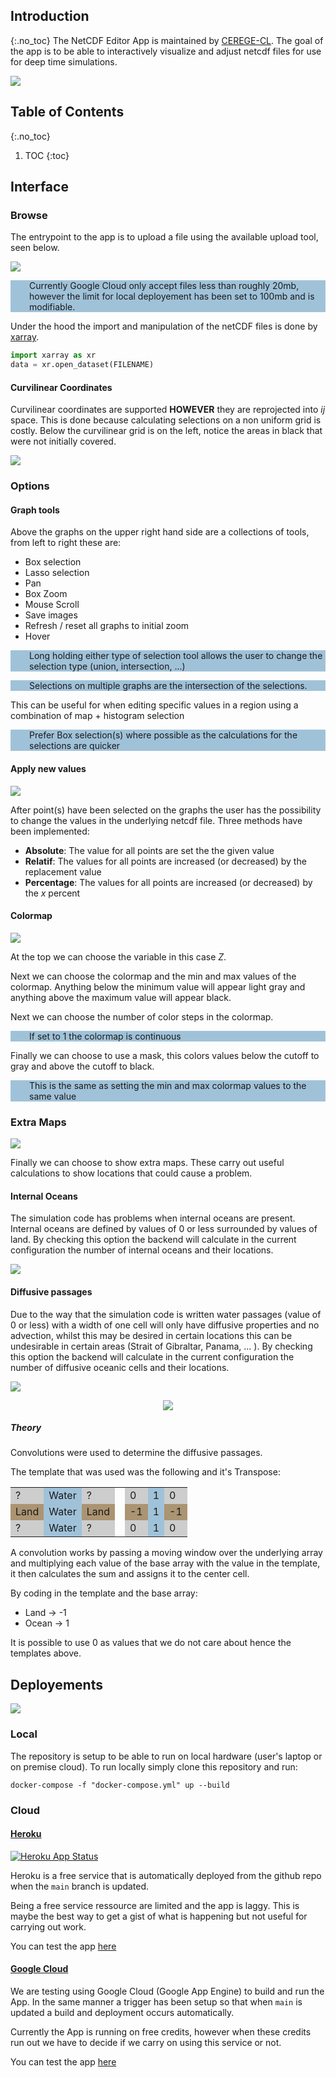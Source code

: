 ## Introduction
{:.no_toc}
The NetCDF Editor App is maintained by [CEREGE-CL](https://github.com/CEREGE-CL). The goal of the app is to be able to interactively visualize and adjust netcdf files for use for deep time simulations.

![](img/ui.png)

## Table of Contents
{:.no_toc}
1. TOC
{:toc}

## Interface

### Browse

The entrypoint to the app is to upload a file using the available upload tool, seen below.

![](img/browse.png)

<p style="background-color: rgb(160, 194, 217);padding-left: 30px;">
Currently Google Cloud only accept files less than roughly 20mb, however the limit for local deployement has been set to 100mb and is modifiable.
</p>

Under the hood the import and manipulation of the netCDF files is done by [xarray](https://xarray.pydata.org/en/stable/). 

```python
import xarray as xr
data = xr.open_dataset(FILENAME)
```

#### Curvilinear Coordinates

Curvilinear coordinates are supported __HOWEVER__ they are reprojected into _ij_ space. This is done because calculating selections on a non uniform grid is costly. Below the curvilinear grid is on the left, notice the areas in black that were not initially covered.

![](img/curvilinear_import.png)

### Options

#### Graph tools

Above the graphs on the upper right hand side are a collections of tools, from left to right these are:
- Box selection
- Lasso selection
- Pan
- Box Zoom
- Mouse Scroll
- Save images
- Refresh / reset all graphs to initial zoom
- Hover

<p style="background-color: rgb(160, 194, 217);padding-left: 30px;">
Long holding either type of selection tool allows the user to change the selection type (union, intersection, ...)
</p>

<p style="background-color: rgb(160, 194, 217);padding-left: 30px;">
Selections on multiple graphs are the intersection of the selections.

This can be useful for when editing specific values in a region using a combination of map + histogram selection
</p>

<p style="background-color: rgb(160, 194, 217);padding-left: 30px;">
Prefer Box selection(s) where possible as the calculations for the selections are quicker
</p>

#### Apply new values

![](img/apply_values.png)

After point(s) have been selected on the graphs the user has the possibility to change the values in the underlying netcdf file. Three methods have been implemented:

- __Absolute__: The value for all points are set the the given value
- __Relatif__: The values for all points are increased (or decreased) by the replacement value
- __Percentage__: The values for all points are increased (or decreased) by the _x_ percent

#### Colormap

![](img/colormap_options.png)

At the top we can choose the variable in this case _Z_.

Next we can choose the colormap and the min and max values of the colormap. Anything below the minimum value will appear light gray and anything above the maximum value will appear black.

Next we can choose the number of color steps in the colormap.
<p style="background-color: rgb(160, 194, 217);padding-left: 30px;">
If set to 1 the colormap is continuous
</p>



Finally we can choose to use a mask, this colors values below the cutoff to gray and above the cutoff to black. 

<p style="background-color: rgb(160, 194, 217);padding-left: 30px;">
This is the same as setting the min and max colormap values to the same value
</p>

### Extra Maps

![](img/extra_maps_options.png)

Finally we can choose to show extra maps. These carry out useful calculations to show locations that could cause a problem.

#### Internal Oceans

The simulation code has problems when internal oceans are present. Internal oceans are defined by values of 0 or less surrounded by values of land. By checking this option the backend will calculate in the current configuration the number of internal oceans and their locations.

![](img/internal_oceans.png)

#### Diffusive passages

Due to the way that the simulation code is written water passages (value of 0 or less) with a width of one cell will only have diffusive properties and no advection, whilst this may be desired in certain locations this can be undesirable in certain areas (Strait of Gibraltar, Panama, ... ). By checking this option the backend will calculate in the current configuration the number of diffusive oceanic cells and their locations.

![](img/diffusive_global.png)

<p align="center">
  <img src="img/panama.png" />
</p>

##### Theory

Convolutions were used to determine the diffusive passages.

The template that was used was the following and it's Transpose:

<table style="border: white;">
<tr style="border: white;">
    <td style="background-color: rgb(205, 205, 205);border: none;">?</td>
    <td style="background-color: rgb(160, 194, 217);border: none;">Water</td>
    <td style="background-color: rgb(205, 205, 205);border: none;">?</td>
    <td style="border: none;"></td>
    <td style="background-color: rgb(205, 205, 205);border: none;">0</td>
    <td style="background-color: rgb(160, 194, 217);border: none;">1</td>
    <td style="background-color: rgb(205, 205, 205);border: none;">0</td>
</tr>
<tr style="border: white;">
    <td style="background-color: rgb(171, 148, 114);border: none;">Land</td>
    <td style="background-color: rgb(160, 194, 217);border: none;">Water</td>
    <td style="background-color: rgb(171, 148, 114);border: none;">Land</td>
    <td style="border: none;"></td>
    <td style="background-color: rgb(171, 148, 114);border: none;">-1</td>
    <td style="background-color: rgb(160, 194, 217);border: none;">1</td>
    <td style="background-color: rgb(171, 148, 114);border: none;">-1</td>
</tr>
<tr style="border: white;">
    <td style="background-color: rgb(205, 205, 205);border: none;">?</td>
    <td style="background-color: rgb(160, 194, 217);border: none;">Water</td>
    <td style="background-color: rgb(205, 205, 205);border: none;">?</td>
    <td style="border: none;"></td>
    <td style="background-color: rgb(205, 205, 205);border: none;">0</td>
    <td style="background-color: rgb(160, 194, 217);border: none;">1</td>
    <td style="background-color: rgb(205, 205, 205);border: none;">0</td>
</tr>
</table>

A convolution works by passing a moving window over the underlying array and multiplying each value of the base array with the value in the template, it then calculates the sum and assigns it to the center cell. 

By coding in the template and the base array:
- Land -> -1 
- Ocean -> 1

It is possible to use 0 as values that we do not care about hence the templates above.

## Deployements

![](img/workflow.png)

### Local
The repository is setup to be able to run on local hardware (user's laptop or on premise cloud). To run locally simply clone this repository and run:

```docker-compose -f "docker-compose.yml" up --build```

### Cloud

#### [Heroku](https://netcdf-editor-app.herokuapp.com)

[![Heroku App Status](https://heroku-shields.herokuapp.com/netcdf-editor-app)](https://netcdf-editor-app.herokuapp.com)

Heroku is a free service that is automatically deployed from the github repo when the `main` branch is updated. 

Being a free service ressource are limited and the app is laggy. This is maybe the best way to get a gist of what is happening but not useful for carrying out work. 

You can test the app [here](https://netcdf-editor-app.herokuapp.com)

#### [Google Cloud](https://netcdf-editor.ew.r.appspot.com/app)

We are testing using Google Cloud (Google App Engine) to build and run the App. In the same manner a trigger has been setup so that when `main` is updated a build and deployment occurs automatically.

Currently the App is running on free credits, however when these credits run out we have to decide if we carry on using this service or not.

You can test the app [here](https://netcdf-editor.ew.r.appspot.com/app)
